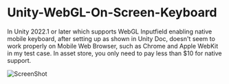 # Unity-WebGL-On-Screen-Keyboard
In Unity 2022.1 or later which supports WebGL Inputfield enabling native mobile keyboard, after setting up as shown in Unity Doc, doesn't seem to work properly on Mobile Web Browser, such as Chrome and Apple WebKit in my test case. In asset store, you only need to pay less than $10 for native support.

![ScreenShot](https://github.com/SetThuHan-Dev/Unity-WebGL-On-Screen-Keyboard/assets/113447169/03534be2-cb58-4591-82f5-a334d8fcda18)

